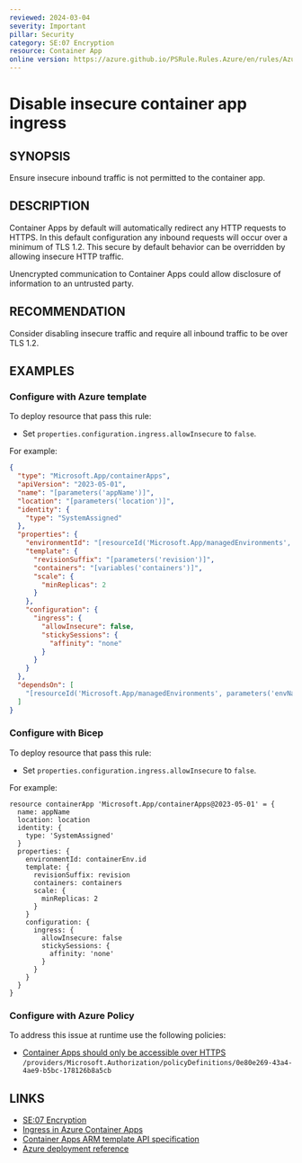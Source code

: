```yaml
---
reviewed: 2024-03-04
severity: Important
pillar: Security
category: SE:07 Encryption
resource: Container App
online version: https://azure.github.io/PSRule.Rules.Azure/en/rules/Azure.ContainerApp.Insecure/
---
```


# Disable insecure container app ingress

## SYNOPSIS

Ensure insecure inbound traffic is not permitted to the container app.

## DESCRIPTION

Container Apps by default will automatically redirect any HTTP requests to HTTPS.
In this default configuration any inbound requests will occur over a minimum of TLS 1.2.
This secure by default behavior can be overridden by allowing insecure HTTP traffic.

Unencrypted communication to Container Apps could allow disclosure of information to an untrusted party.

## RECOMMENDATION

Consider disabling insecure traffic and require all inbound traffic to be over TLS 1.2.

## EXAMPLES

### Configure with Azure template

To deploy resource that pass this rule:

- Set `properties.configuration.ingress.allowInsecure` to `false`.

For example:

```json
{
  "type": "Microsoft.App/containerApps",
  "apiVersion": "2023-05-01",
  "name": "[parameters('appName')]",
  "location": "[parameters('location')]",
  "identity": {
    "type": "SystemAssigned"
  },
  "properties": {
    "environmentId": "[resourceId('Microsoft.App/managedEnvironments', parameters('envName'))]",
    "template": {
      "revisionSuffix": "[parameters('revision')]",
      "containers": "[variables('containers')]",
      "scale": {
        "minReplicas": 2
      }
    },
    "configuration": {
      "ingress": {
        "allowInsecure": false,
        "stickySessions": {
          "affinity": "none"
        }
      }
    }
  },
  "dependsOn": [
    "[resourceId('Microsoft.App/managedEnvironments', parameters('envName'))]"
  ]
}
```

### Configure with Bicep

To deploy resource that pass this rule:

- Set `properties.configuration.ingress.allowInsecure` to `false`.

For example:

```bicep
resource containerApp 'Microsoft.App/containerApps@2023-05-01' = {
  name: appName
  location: location
  identity: {
    type: 'SystemAssigned'
  }
  properties: {
    environmentId: containerEnv.id
    template: {
      revisionSuffix: revision
      containers: containers
      scale: {
        minReplicas: 2
      }
    }
    configuration: {
      ingress: {
        allowInsecure: false
        stickySessions: {
          affinity: 'none'
        }
      }
    }
  }
}
```

<!-- external:avm avm/res/app/container-app ingressAllowInsecure -->

### Configure with Azure Policy

To address this issue at runtime use the following policies:

- [Container Apps should only be accessible over HTTPS](https://github.com/Azure/azure-policy/blob/master/built-in-policies/policyDefinitions/Container%20Apps/ContainerApps_EnableHTTPS_Audit.json)
  `/providers/Microsoft.Authorization/policyDefinitions/0e80e269-43a4-4ae9-b5bc-178126b8a5cb`

## LINKS

- [SE:07 Encryption](https://learn.microsoft.com/azure/well-architected/security/encryption#data-in-transit)
- [Ingress in Azure Container Apps](https://learn.microsoft.com/azure/container-apps/ingress-overview)
- [Container Apps ARM template API specification](https://learn.microsoft.com/azure/container-apps/azure-resource-manager-api-spec?tabs=arm-template)
- [Azure deployment reference](https://learn.microsoft.com/azure/templates/microsoft.app/containerapps)
